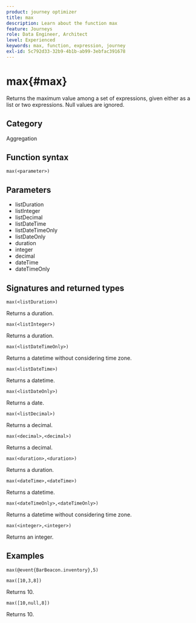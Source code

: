 ```yaml
---
product: journey optimizer
title: max
description: Learn about the function max
feature: Journeys
role: Data Engineer, Architect
level: Experienced
keywords: max, function, expression, journey
exl-id: 5c792d33-32b9-4b1b-ab99-3ebfac391678
---
```

# max{#max}

Returns the maximum value among a set of expressions, given either as a list or two expressions. Null values are ignored.

## Category

Aggregation

## Function syntax

`max(<parameter>)`

## Parameters

* listDuration
* listInteger
* listDecimal
* listDateTime
* listDateTimeOnly
* listDateOnly
* duration
* integer
* decimal
* dateTime
* dateTimeOnly

## Signatures and returned types

`max(<listDuration>)`

Returns a duration.

`max(<listInteger>)`

Returns a duration.

`max(<listDateTimeOnly>)`

Returns a datetime without considering time zone.

`max(<listDateTime>)`

Returns a datetime.

`max(<listDateOnly>)`

Returns a date.

`max(<listDecimal>)`

Returns a decimal.

`max(<decimal>,<decimal>)`

Returns a decimal.

`max(<duration>,<duration>)`

Returns a duration.

`max(<dateTime>,<dateTime>)`

Returns a datetime.

`max(<dateTimeOnly>,<dateTimeOnly>)`

Returns a datetime without considering time zone.

`max(<integer>,<integer>)`

Returns an integer.

## Examples

`max(@event{BarBeacon.inventory},5)`

`max([10,3,8])`

Returns 10.

`max([10,null,8])`

Returns 10.
